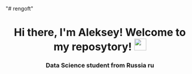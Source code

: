 "# rengoft" 
<h1 align="center">Hi there, I'm Aleksey! Welcome to my reposytory!
<img src="https://github.com/blackcater/blackcater/raw/main/images/Hi.gif" height="32"/></h1>
<h3 align="center">Data Science student from Russia ru</h3>
